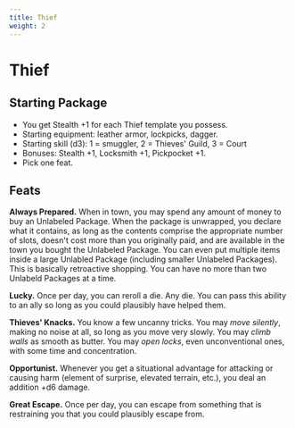 ```yaml
---
title: Thief
weight: 2
---
```

# Thief

## Starting Package
- You get Stealth +1 for each Thief template you possess.
- Starting equipment: leather armor, lockpicks, dagger.
- Starting skill (d3): 1 = smuggler, 2 = Thieves' Guild, 3 = Court
- Bonuses: Stealth +1, Locksmith +1, Pickpocket +1.
- Pick one feat.

## Feats

**Always Prepared.**
When in town, you may spend any amount of money to buy an Unlabeled Package. When the package is unwrapped, you declare what it contains, as long as the contents comprise the appropriate number of slots, doesn't cost more than you originally paid, and are available in the town you bought the Unlabeled Package. You can even put multiple items inside a large Unlabled Package (including smaller Unlabeled Packages). This is basically retroactive shopping. You can have no more than two Unlabeld Packages at a time.

**Lucky.**
Once per day, you can reroll a die.
Any die.
You can pass this ability to an ally so long as you could plausibly have helped them.

**Thieves' Knacks.**
You know a few uncanny tricks.
You may *move silently*, making no noise at all, so long as you move very slowly.
You may *climb walls* as smooth as butter.
You may *open locks*, even unconventional ones, with some time and concentration.

**Opportunist.**
Whenever you get a situational advantage for attacking or causing harm (element of surprise, elevated terrain, etc.), you deal an addition +d6 damage.

**Great Escape.**
Once per day, you can escape from something that is restraining you that you could plausibly escape from.